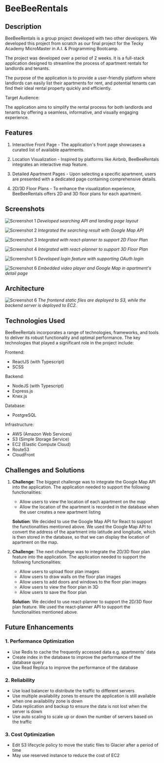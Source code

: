 # BeeBeeRentals

## Description
BeeBeeRentals is a group project developed with two other developers. We developed this project from scratch as our final project for the Tecky Academy MicroMaster in A.I. & Programming Bootcamp.

The project was developed over a period of 2 weeks. It is a full-stack application designed to streamline the process of apartment rentals for landlords and tenants. 

The purpose of the application is to provide a user-friendly platform where landlords can easily list their apartments for rent, and potential tenants can find their ideal rental property quickly and efficiently.

Target Audience:

The application aims to simplify the rental process for both landlords and tenants by offering a seamless, informative, and visually engaging experience.

## Features
1. Interactive Front Page - The application's front page showcases a curated list of available apartments.

2. Location Visualization - Inspired by platforms like Airbnb, BeeBeeRentals integrates an interactive map feature.

3. Detailed Apartment Pages - Upon selecting a specific apartment, users are presented with a dedicated page containing comprehensive details.

4. 2D/3D Floor Plans - To enhance the visualization experience, BeeBeeRentals offers 2D and 3D floor plans for each apartment.

## Screenshots

![Screenshot 1](bbr-p1.png)
*Developed searching API and landing page layout*

![Screenshot 2](bbr-p2.png)
*Integrated the searching result with Google Map API*

![Screenshot 3](bbr-p3.png)
*Integrated with react-planner to support 2D Floor Plan*

![Screenshot 4](bbr-p4.png)
*Integrated with react-planner to support 3D Floor Plan*

![Screenshot 5](bbr-p5.png)
*Developed login feature with supporting OAuth login*

![Screenshot 6](bbr-p6.png)
*Embedded video player and Google Map in apartment's detail page*

## Architecture

![Screenshot 6](beebeerentals-architecture.png)
*The frontend static files are deployed to S3, while the backend server is deployed to EC2.*

## Technologies Used

BeeBeeRentals incorporates a range of technologies, frameworks, and tools to deliver its robust functionality and optimal performance. The key technologies that played a significant role in the project include:

Frontend:
- ReactJS (with Typescript)
- SCSS

Backend:
- NodeJS (with Typescript)
- Express.js
- Knex.js

Database:
- PostgreSQL

Infrastructure: 
- AWS (Amazon Web Services)
- S3 (Simple Storage Service)
- EC2 (Elastic Compute Cloud)
- Route53
- CloudFront

## Challenges and Solutions

1. **Challenge**: The biggest challenge was to integrate the Google Map API into the application. The application needed to support the following functionalities:
    - Allow users to view the location of each apartment on the map
    - Allow the location of the apartment is recorded in the database when the user creates a new apartment listing

    **Solution**: We decided to use the Google Map API for React to support the functionalities mentioned above. We used the Google Map API to convert the address of the apartment into latitude and longitude, which is then stored in the database, so that we can display the location of apartment on the map.

2. **Challenge**: The next challenge was to integrate the 2D/3D floor plan feature into the application. The application needed to support the following functionalities:
    - Allow users to upload floor plan images
    - Allow users to draw walls on the floor plan images
    - Allow users to add doors and windows to the floor plan images
    - Allow users to view the floor plan in 3D
    - Allow users to save the floor plan

    **Solution**: We decided to use react-planner to support the 2D/3D floor plan feature. We used the react-planner API to support the functionalities mentioned above.


## Future Enhancements
### 1. Performance Optimization
- Use Redis to cache the frequently accessed data e.g. apartments' data
- Create index in the database to improve the performance of the database query
- Use Read Replica to improve the performance of the database

### 2. Reliability
- Use load balancer to distribute the traffic to different servers
- Use multiple availability zones to ensure the application is still available when one availability zone is down
- Data replication and backup to ensure the data is not lost when the server is down
- Use auto scaling to scale up or down the number of servers based on the traffic

### 3. Cost Optimization
- Edit S3 lifecycle policy to move the static files to Glacier after a period of time
- May use reserved instance to reduce the cost of EC2